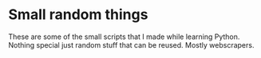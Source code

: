 # Small random things
These are some of the small scripts that I made while learning Python. Nothing special just random stuff that can be reused. Mostly webscrapers.
